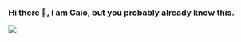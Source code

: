 ### Hi there 👋, I am Caio, but you probably already know this.

<a href="csalestelles@gmail.com"> 
<img src="https://img.shields.io/badge/Gmail-D14836?style=for-the-badge&logo=gmail&logoColor=white" link/>
 </a>

<!--
**castelles/castelles** is a ✨ _special_ ✨ repository because its `README.md` (this file) appears on your GitHub profile.

Here are some ideas to get you started:

- 🔭 I’m currently working on ...
- 🌱 I’m currently learning ...
- 👯 I’m looking to collaborate on ...
- 🤔 I’m looking for help with ...
- 💬 Ask me about ...
- 📫 How to reach me: ...
- 😄 Pronouns: ...
- ⚡ Fun fact: ...
-->
